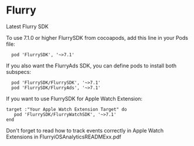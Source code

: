 Flurry
======

Latest Flurry SDK

To use 7.1.0 or higher FlurrySDK from cocoapods, add this line in your Pods file:

```
  pod 'FlurrySDK', '~>7.1'
```


If you also want the FlurryAds SDK, you can define pods to install both subspecs:

```
  pod 'FlurrySDK/FlurrySDK', '~>7.1'
  pod 'FlurrySDK/FlurryAds', '~>7.1'
```


If you want to use FlurrySDK for Apple Watch Extension:    
```
target :"Your Apple Watch Extension Target" do 
   pod 'FlurrySDK/FlurryWatchSDK', '~>7.1'
end   
```
Don't forget to read how to track events correctly in Apple Watch Extensions  in FlurryiOSAnalyticsREADMExx.pdf  

